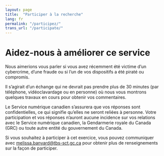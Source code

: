 ```yaml
---
layout: page
title:  "Participer à la recherche"
lang: fr
permalink: "/participez/"
trans_url: "/participate/"
---
```


# Aidez-nous à améliorer ce service

Nous aimerions vous parler si vous avez récemment été victime d’un cybercrime, d’une fraude ou si l’un de vos dispositifs a été piraté ou compromis.

Il s’agirait d’un échange qui ne devrait pas prendre plus de 30 minutes (par téléphone, vidéoclavardage ou en personne) où nous vous montrons quelques travaux en cours pour obtenir vos commentaires.

Le Service numérique canadien s’assurera que vos réponses sont confidentielles, ce qui signifie qu’elles ne seront reliées à personne. Votre participation et vos réponses n’auront aucune incidence sur vos relations avec le Service numérique canadien, la Gendarmerie royale du Canada (GRC) ou toute autre entité du gouvernement du Canada.

Si vous souhaitez à participer à cet exercice, vous pouvez communiquer avec [melissa.banyard@tbs-sct.gc.ca](mailto:melissa.banyard@tbs-sct.gc.ca) pour obtenir plus de renseignements sur la façon de participer.
